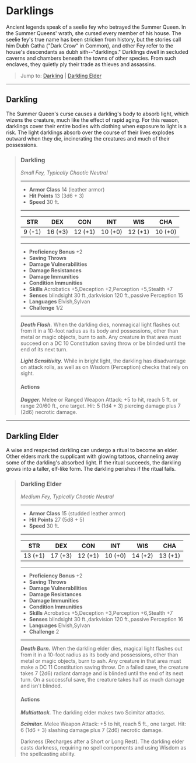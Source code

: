 # Darklings
Ancient legends speak of a seelie fey who betrayed the Summer Queen. In the Summer Queens' wrath, she cursed every member of his house. The seelie fey's true name has been stricken from history, but the stories call him Dubh Catha ("Dark Crow" in Common), and other Fey refer to the house's descendants as dubh sith--"darklings." Darklings dwell in secluded caverns and chambers beneath the towns of other species. From such enclaves, they quietly ply their trade as thieves and assassins.

> Jump to: [Darkling](#darkling) | [Darkling Elder](#darkling-elder)

---

## Darkling
The Summer Queen's curse causes a darkling's body to absorb light, which wizens the creature, much like the effect of rapid aging. For this reason, darklings cover their entire bodies with clothing when exposure to light is a risk. The light darklings absorb over the course of their lives explodes outward when they die, incinerating the creatures and much of their possessions.

>### Darkling
>*Small Fey, Typically Chaotic Neutral*
>___
>- **Armor Class** 14 (leather armor)
>- **Hit Points** 13 (3d6 + 3)
>- **Speed** 30 ft.
>___
>|**STR**|**DEX**|**CON**|**INT**|**WIS**|**CHA**|
>|:---:|:---:|:---:|:---:|:---:|:---:|
>|9 (-1)|16 (+3)|12 (+1)|10 (+0)|12 (+1)|10 (+0)|
>
>___
>- **Proficiency Bonus** +2
>- **Saving Throws** 
>- **Damage Vulnerabilities** 
>- **Damage Resistances** 
>- **Damage Immunities** 
>- **Condition Immunities** 
>- **Skills** Acrobatics +5,Deception +2,Perception +5,Stealth +7
>- **Senses** blindsight 30 ft.,darkvision 120 ft.,passive Perception 15
>- **Languages** Elvish,Sylvan
>- **Challenge** 1/2
>___
>***Death Flash.*** When the darkling dies, nonmagical light flashes out from it in a 10-foot radius as its body and possessions, other than metal or magic objects, burn to ash. Any creature in that area must succeed on a DC 10 Constitution saving throw or be blinded until the end of its next turn.
>
>***Light Sensitivity.*** While in bright light, the darkling has disadvantage on attack rolls, as well as on Wisdom (Perception) checks that rely on sight.
>
>#### Actions
>***Dagger.*** Melee or Ranged Weapon Attack: +5 to hit, reach 5 ft. or range 20/60 ft., one target. Hit: 5 (1d4 + 3) piercing damage plus 7 (2d6) necrotic damage.
>

---

## Darkling Elder
A wise and respected darkling can undergo a ritual to become an elder. Other elders mark the supplicant with glowing tattoos, channeling away some of the darkling's absorbed light. If the ritual succeeds, the darkling grows into a taller, elf-like form. The darkling perishes if the ritual fails.

>### Darkling Elder
>*Medium Fey, Typically Chaotic Neutral*
>___
>- **Armor Class** 15 (studded leather armor)
>- **Hit Points** 27 (5d8 + 5)
>- **Speed** 30 ft.
>___
>|**STR**|**DEX**|**CON**|**INT**|**WIS**|**CHA**|
>|:---:|:---:|:---:|:---:|:---:|:---:|
>|13 (+1)|17 (+3)|12 (+1)|10 (+0)|14 (+2)|13 (+1)|
>
>___
>- **Proficiency Bonus** +2
>- **Saving Throws** 
>- **Damage Vulnerabilities** 
>- **Damage Resistances** 
>- **Damage Immunities** 
>- **Condition Immunities** 
>- **Skills** Acrobatics +5,Deception +3,Perception +6,Stealth +7
>- **Senses** blindsight 30 ft.,darkvision 120 ft.,passive Perception 16
>- **Languages** Elvish,Sylvan
>- **Challenge** 2
>___
>***Death Burn.*** When the darkling elder dies, magical light flashes out from it in a 10-foot radius as its body and possessions, other than metal or magic objects, burn to ash. Any creature in that area must make a DC 11 Constitution saving throw. On a failed save, the creature takes 7 (2d6) radiant damage and is blinded until the end of its next turn. On a successful save, the creature takes half as much damage and isn't blinded.
>
>#### Actions
>***Multiattack.*** The darkling elder makes two Scimitar attacks.
>
>***Scimitar.*** Melee Weapon Attack: +5 to hit, reach 5 ft., one target. Hit: 6 (1d6 + 3) slashing damage plus 7 (2d6) necrotic damage.
>
>Darkness (Recharges after a Short or Long Rest). The darkling elder casts darkness, requiring no spell components and using Wisdom as the spellcasting ability.
>


